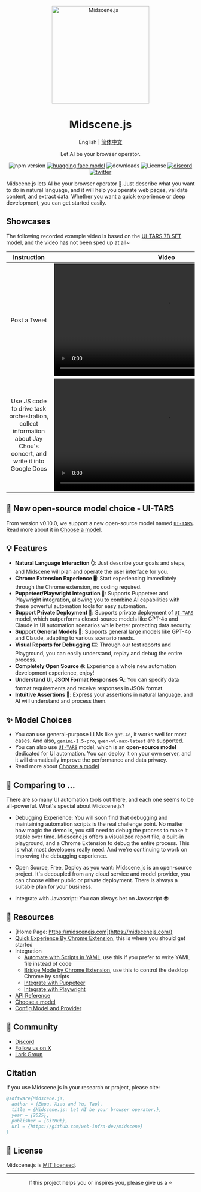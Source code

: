 <p align="center">
  <img alt="Midscene.js"  width="260" src="https://github.com/user-attachments/assets/f60de3c1-dd6f-4213-97a1-85bf7c6e79e4">
</p>

<h1 align="center">Midscene.js</h1>
<div align="center">

English | [简体中文](./README.zh.md)

</div>

<p align="center">
  Let AI be your browser operator.
</p>

<p align="center">
  <img src="https://img.shields.io/npm/v/@midscene/web?style=flat-square&color=00a8f0" alt="npm version" />
  <a href="https://huggingface.co/bytedance-research/UI-TARS-7B-SFT"><img src="https://img.shields.io/badge/%F0%9F%A4%97-UI%20TARS%20Models-yellow" alt="huagging face model" /></a>
  <img src="https://img.shields.io/npm/dm/@midscene/web.svg?style=flat-square&color=00a8f0" alt="downloads" />
  <img src="https://img.shields.io/badge/License-MIT-blue.svg?style=flat-square&color=00a8f0" alt="License" />
  <a href="https://discord.gg/AFHJBdnn"><img src="https://img.shields.io/discord/1328277792730779648?style=flat-square&color=7289DA&label=Discord&logo=discord&logoColor=white" alt="discord" /></a>
  <a href="https://x.com/midscene_ai"><img src="https://img.shields.io/twitter/follow/midscene_ai?style=flat-square" alt="twitter" /></a>
</p>

Midscene.js lets AI be your browser operator 🤖.Just describe what you want to do in natural language, and it will help you operate web pages, validate content, and extract data. Whether you want a quick experience or deep development, you can get started easily.


## Showcases

The following recorded example video is based on the [UI-TARS 7B SFT](https://huggingface.co/bytedance-research/UI-TARS-7B-SFT) model, and the video has not been sped up at all~

| Instruction  | Video |
| :---:  | :---: |
| Post a Tweet      |    <video src="https://github.com/user-attachments/assets/bb3d695a-fbff-4af1-b6cc-5e967c07ccee" height="300" />    |
| Use JS code to drive task orchestration, collect information about Jay Chou's concert, and write it into Google Docs   | <video src="https://github.com/user-attachments/assets/75474138-f51f-4c54-b3cf-46d61d059999" height="300" />        |


## 📢 New open-source model choice - UI-TARS 

From version v0.10.0, we support a new open-source model named [`UI-TARS`](https://github.com/bytedance/ui-tars). Read more about it in [Choose a model](https://midscenejs.com/choose-a-model).

## 💡 Features
- **Natural Language Interaction 👆**: Just describe your goals and steps, and Midscene will plan and operate the user interface for you.
- **Chrome Extension Experience 🖥️**: Start experiencing immediately through the Chrome extension, no coding required.
- **Puppeteer/Playwright Integration 🔧**: Supports Puppeteer and Playwright integration, allowing you to combine AI capabilities with these powerful automation tools for easy automation.
- **Support Private Deployment 🤖**: Supports private deployment of [`UI-TARS`](https://github.com/bytedance/ui-tars) model, which outperforms closed-source models like GPT-4o and Claude in UI automation scenarios while better protecting data security.
- **Support General Models 🌟**: Supports general large models like GPT-4o and Claude, adapting to various scenario needs.
- **Visual Reports for Debugging 🎞️**: Through our test reports and Playground, you can easily understand, replay and debug the entire process.
- **Completely Open Source 🔥**: Experience a whole new automation development experience, enjoy!
- **Understand UI, JSON Format Responses 🔍**: You can specify data format requirements and receive responses in JSON format.
- **Intuitive Assertions 🤔**: Express your assertions in natural language, and AI will understand and process them.

## ✨ Model Choices

- You can use general-purpose LLMs like `gpt-4o`, it works well for most cases. And also, `gemini-1.5-pro`, `qwen-vl-max-latest` are supported.
- You can also use [`UI-TARS`](https://github.com/bytedance/ui-tars) model, which is an **open-source model** dedicated for UI automation. You can deploy it on your own server, and it will dramatically improve the performance and data privacy. 
- Read more about [Choose a model](https://midscenejs.com/choose-a-model)

## 👀 Comparing to ...

There are so many UI automation tools out there, and each one seems to be all-powerful. What's special about Midscene.js?

* Debugging Experience: You will soon find that debugging and maintaining automation scripts is the real challenge point. No matter how magic the demo is, you still need to debug the process to make it stable over time. Midscene.js offers a visualized report file, a built-in playground, and a Chrome Extension to debug the entire process. This is what most developers really need. And we're continuing to work on improving the debugging experience.

* Open Source, Free, Deploy as you want: Midscene.js is an open-source project. It's decoupled from any cloud service and model provider, you can choose either public or private deployment. There is always a suitable plan for your business.

* Integrate with Javascript: You can always bet on Javascript 😎

## 📄 Resources 

* [Home Page: https://midscenejs.com](https://midscenejs.com/)
* [Quick Experience By Chrome Extension](https://midscenejs.com/quick-experience.html), this is where you should get started 
* Integration
  * [Automate with Scripts in YAML](https://midscenejs.com/automate-with-scripts-in-yaml.html), use this if you prefer to write YAML file instead of code
  * [Bridge Mode by Chrome Extension](https://midscenejs.com/bridge-mode-by-chrome-extension.html), use this to control the desktop Chrome by scripts
  * [Integrate with Puppeteer](https://midscenejs.com/integrate-with-puppeteer.html)
  * [Integrate with Playwright](https://midscenejs.com/integrate-with-playwright.html)
* [API Reference](https://midscenejs.com/api.html)
* [Choose a model](https://midscenejs.com/choose-a-model.html)
* [Config Model and Provider](https://midscenejs.com/model-provider.html)

## 🤝 Community

* [Discord](https://discord.gg/XEYR3tmZ)
* [Follow us on X](https://x.com/midscene_ai)
* [Lark Group](https://applink.larkoffice.com/client/chat/chatter/add_by_link?link_token=291q2b25-e913-411a-8c51-191e59aab14d)


## Citation

If you use Midscene.js in your research or project, please cite:

```bibtex
@software{Midscene.js,
  author = {Zhou, Xiao and Yu, Tao},
  title = {Midscene.js: Let AI be your browser operator.},
  year = {2025},
  publisher = {GitHub},
  url = {https://github.com/web-infra-dev/midscene}
}
```


## 📝 License

Midscene.js is [MIT licensed](https://github.com/web-infra-dev/midscene/blob/main/LICENSE).

---

<div align="center">
  If this project helps you or inspires you, please give us a ⭐️
</div>

